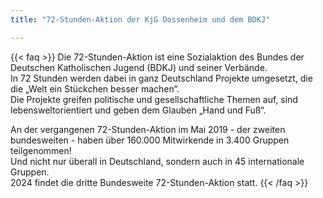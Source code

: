 ```yaml
---
title: "72-Stunden-Aktion der KjG Dossenheim und dem BDKJ"

---
```

{{< faq >}}
Die 72-Stunden-Aktion ist eine Sozialaktion des Bundes der Deutschen Katholischen Jugend (BDKJ) und seiner Verbände.  
In 72 Stunden werden dabei in ganz Deutschland Projekte umgesetzt, die die „Welt ein Stückchen besser machen“.  
Die Projekte greifen politische und gesellschaftliche Themen auf, sind lebensweltorientiert und geben dem Glauben „Hand und Fuß“.  

An der vergangenen 72-Stunden-Aktion im Mai 2019 - der zweiten bundesweiten - haben über 160.000 Mitwirkende in 3.400 Gruppen teilgenommen!  
Und nicht nur überall in Deutschland, sondern auch in 45 internationale Gruppen.  
2024 findet die dritte Bundesweite 72-Stunden-Aktion statt.
{{< /faq >}}